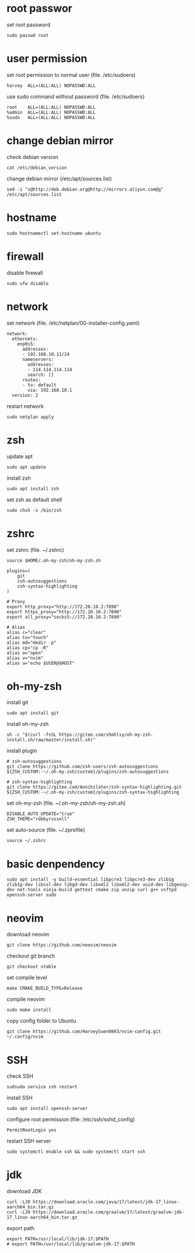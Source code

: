 # root passwor

set root password

```shell
sudo passwd root
```

# user permission

set root permission to normal user (file. /etc/sudoers)

```shell
harvey  ALL=(ALL:ALL) NOPASSWD:ALL
```

use sudo command without password (file. /etc/sudoers)

```shell
root    ALL=(ALL:ALL) NOPASSWD:ALL
%admin  ALL=(ALL:ALL) NOPASSWD:ALL
%sudo   ALL=(ALL:ALL) NOPASSWD:ALL
```

# change debian mirror

check debian version

```shell
cat /etc/debian_version
```

change debian mirror (/etc/apt/sources.list)

```shell
sed -i "s@http://deb.debian.org@http://mirrors.aliyun.com@g" /etc/apt/sources.list
```

# hostname

```shell
sudo hostnamectl set-hostname ubuntu
```

# firewall

disable firewall

```shell
sudo ufw disable
```

# network

set network (file. /etc/netplan/00-installer-config.yaml)

```shell
network:
  ethernets:
    enp0s5:
      addresses:
      - 192.168.10.11/24
      nameservers:
        addresses:
        - 114.114.114.114
        search: []
      routes:
      - to: default
        via: 192.168.10.1
  version: 2
```

restart network

```shell
sudo netplan apply
```

# zsh

update apt

```shell
sudo apt update
```

install zsh

```shell
sudo apt install zsh
```

set zsh as default shell

```shell
sudo chsh -s /bin/zsh
```

# zshrc

set zshrc (file. ~/.zshrc)

```shell
source $HOME/.oh-my-zsh/oh-my-zsh.sh

plugins=(
    git
    zsh-autosuggestions
    zsh-syntax-highlighting
)

# Proxy
export http_proxy="http://172.20.10.2:7890"
export https_proxy="http://172.20.10.2:7890"
export all_proxy="socks5://172.20.10.2:7890"

# Alias
alias c="clear"
alias to="touch"
alias md="mkdir -p"
alias cp="cp -R"
alias o="open"
alias v="nvim"
alias u="echo $USER@$HOST"
```

# oh-my-zsh

install git

```shell
sudo apt install git
```

install oh-my-zsh

```shell
sh -c "$(curl -fsSL https://gitee.com/shmhlsy/oh-my-zsh-install.sh/raw/master/install.sh)"
```

install plugin

```shell
# zsh-autosuggestions
git clone https://github.com/zsh-users/zsh-autosuggestions ${ZSH_CUSTOM:-~/.oh-my-zsh/custom}/plugins/zsh-autosuggestions

# zsh-syntax-highlighting
git clone https://gitee.com/Annihilater/zsh-syntax-highlighting.git ${ZSH_CUSTOM:-~/.oh-my-zsh/custom}/plugins/zsh-syntax-highlighting
```

set oh-my-zsh (file. ~/.oh-my-zsh/oh-my-zsh.sh)

```shell
DISABLE_AUTO_UPDATE="true"
ZSH_THEME="robbyrussell"
```

set auto-source (file. ~/.zprofile)

```shell
source ~/.zshrc
```

# basic denpendency

```shell
sudo apt install -y build-essential libpcre3 libpcre3-dev zlib1g zlib1g-dev libssl-dev libgd-dev libxml2 libxml2-dev uuid-dev libgeoip-dev net-tools ninja-build gettext cmake zip unzip curl g++ vsftpd openssh-server sudo
```

# neovim

download neovim

```shell
git clone https://github.com/neovim/neovim
```

checkout git branch

```shell
git checkout stable
```

set compile level

```shell
make CMAKE_BUILD_TYPE=Release
```

compile neovim

```shell
sudo make install
```

copy config folder to Ubuntu

```shell
git clone https://github.com/HarveySuen0803/nvim-config.git ~/.config/nvim
```

# SSH

check SSH 

```shell
sudsudo service ssh restart
```

install SSH

```shell
sudo apt install openssh-server
```

configure root permission (file: /etc/ssh/sshd_config)

```shell
PermitRootLogin yes
```

restart SSH server

```shell
sudo systemctl enable ssh && sudo systemctl start ssh
```

# jdk

download JDK

```shell
curl -LJO https://download.oracle.com/java/17/latest/jdk-17_linux-aarch64_bin.tar.gz
curl -LJO https://download.oracle.com/graalvm/17/latest/graalvm-jdk-17_linux-aarch64_bin.tar.gz
```

export path

```shell
export PATH=/usr/local/lib/jdk-17:$PATH
# export PATH=/usr/local/lib/graalvm-jdk-17:$PATH
```
